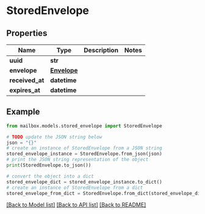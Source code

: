 # StoredEnvelope


## Properties

Name | Type | Description | Notes
------------ | ------------- | ------------- | -------------
**uuid** | **str** |  | 
**envelope** | [**Envelope**](Envelope.md) |  | 
**received_at** | **datetime** |  | 
**expires_at** | **datetime** |  | 

## Example

```python
from mailbox.models.stored_envelope import StoredEnvelope

# TODO update the JSON string below
json = "{}"
# create an instance of StoredEnvelope from a JSON string
stored_envelope_instance = StoredEnvelope.from_json(json)
# print the JSON string representation of the object
print(StoredEnvelope.to_json())

# convert the object into a dict
stored_envelope_dict = stored_envelope_instance.to_dict()
# create an instance of StoredEnvelope from a dict
stored_envelope_from_dict = StoredEnvelope.from_dict(stored_envelope_dict)
```
[[Back to Model list]](../README.md#documentation-for-models) [[Back to API list]](../README.md#documentation-for-api-endpoints) [[Back to README]](../README.md)


